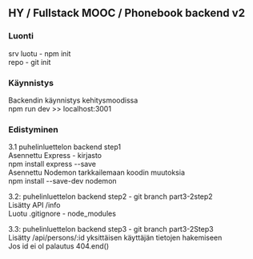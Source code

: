 


## HY / Fullstack MOOC / Phonebook backend v2

### Luonti  

srv luotu - npm init  
repo - git init  

### Käynnistys  
Backendin käynnistys kehitysmoodissa  
npm run dev >> localhost:3001  


### Edistyminen

3.1 puhelinluettelon backend step1  
Asennettu Express - kirjasto  
npm install express --save  
Asennettu Nodemon tarkkailemaan koodin muutoksia  
npm install --save-dev nodemon  

3.2: puhelinluettelon backend step2  - git branch part3-2step2  
Lisätty API /info  
Luotu .gitignore - node_modules  

3.3: puhelinluettelon backend step3 - git branch part3-2Step3  
Lisätty /api/persons/:id yksittäisen käyttäjän tietojen hakemiseen  
Jos id ei ol palautus 404.end()  



